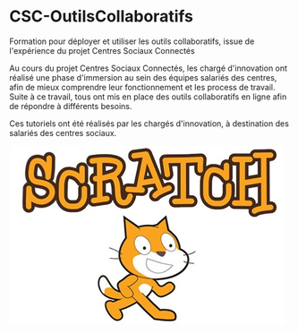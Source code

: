 # CSC-OutilsCollaboratifs
Formation pour déployer et utiliser les outils collaboratifs, issue de l'expérience du projet Centres Sociaux Connectés

Au cours du projet Centres Sociaux Connectés, les chargé d'innovation ont réalisé une phase d'immersion au sein des équipes salariés des centres, afin de mieux comprendre leur fonctionnement et les process de travail. Suite à ce travail, tous ont mis en place des outils collaboratifs en ligne afin de répondre à différents besoins. 

Ces tutoriels ont été réalisés par les chargés d'innovation, à destination des salariés des centres sociaux. 

![scratch](https://github.com/CSConnectes/CSC-OutilsCollaboratifs/blob/master/Image1scr.jpg)
